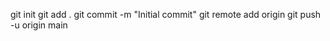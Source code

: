 git init
git add .
git commit -m "Initial commit"
git remote add origin <your-repo-URL>
git push -u origin main
